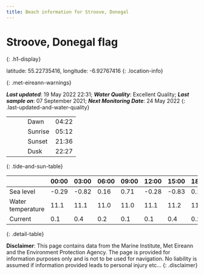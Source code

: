```yaml
---
title: Beach information for Stroove, Donegal
---
```

# Stroove, Donegal <span class="material-icons blue-flag" alt="This a Blue Flag beach">flag</span>
{: .h1-display}

latitude: 55.22735416, longitude: -6.92767416
{: .location-info}


{: .met-eireann-warnings}

___Last updated___: 19 May 2022 22:31; ___Water Quality___: Excellent Quality;
___Last sample on___: 07 September 2021; ___Next Monitoring Date___: 24 May 2022
{: .last-updated-and-water-quality}

|   |   |   |   |   |
|---|---|---|---|---|
|   |   |   | Dawn  | 04:22 |
|   |   |   | Sunrise  | 05:12 |
|   |   |   | Sunset  | 21:36 |
|   |   |   | Dusk  | 22:27 |
{: .tide-and-sun-table}

<div></div>

| | 00:00 | 03:00 | 06:00 | 09:00 | 12:00 | 15:00 | 18:00 | 21:00 |
|---|---|---|---|---|---|---|---|---|
| Sea level | -0.29 | -0.82 | 0.16 | 0.71| -0.28 | -0.83 | 0.19 | 0.97 |
| Water temperature | 11.1 | 11.1 | 11.0 | 11.0 | 11.1 | 11.2 | 11.2 | 11.2 |
| Current | 0.1 | 0.4 | 0.2 | 0.1 | 0.1| 0.4 | 0.2 | 0.2 |
{: .detail-table}

__Disclaimer__: This page contains data from the Marine Institute,
Met Eireann and the Environment Protection Agency. The page is provided for
information purposes only and is not to be used for navigation. No liability
is assumed if information provided leads to personal injury etc...
{: .disclaimer}